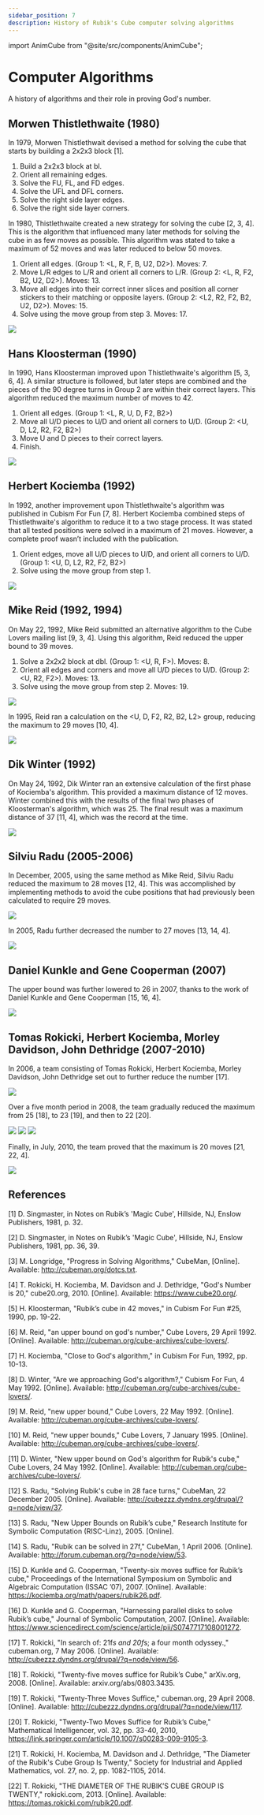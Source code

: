 ```yaml
---
sidebar_position: 7
description: History of Rubik's Cube computer solving algorithms
---
```


import AnimCube from "@site/src/components/AnimCube";

# Computer Algorithms

A history of algorithms and their role in proving God's number.

<AnimCube params="config=../../ExhibitConfig.txt&facelets=ywyyywwywwwywwyyywogbrbgrbbgbgogrrgrgbboorobbgroorgoor" width="400px" height="400px" />

## Morwen Thistlethwaite (1980)

In 1979, Morwen Thistlethwait devised a method for solving the cube that starts by building a 2x2x3 block [1].

1. Build a 2x2x3 block at bl.
2. Orient all remaining edges.
3. Solve the FU, FL, and FD edges.
4. Solve the UFL and DFL corners.
5. Solve the right side layer edges.
6. Solve the right side layer corners.

In 1980, Thistlethwaite created a new strategy for solving the cube [2, 3, 4]. This is the algorithm that influenced many later methods for solving the cube in as few moves as possible. This algorithm was stated to take a maximum of 52 moves and was later reduced to below 50 moves.

1. Orient all edges. (Group 1: \<L, R, F, B, U2, D2\>). Moves: 7.
2. Move L/R edges to L/R and orient all corners to L/R. (Group 2: \<L, R, F2, B2, U2, D2\>). Moves: 13.
3. Move all edges into their correct inner slices and position all corner stickers to their matching or opposite layers. (Group 2: \<L2, R2, F2, B2, U2, D2\>). Moves: 15.
4. Solve using the move group from step 3. Moves: 17.

![](img/ComputerAlgorithms/Thistlethwaite1.png)

## Hans Kloosterman (1990)

In 1990, Hans Kloosterman improved upon Thistlethwaite's algorithm [5, 3, 6, 4]. A similar structure is followed, but later steps are combined and the pieces of the 90 degree turns in Group 2 are within their correct layers. This algorithm reduced the maximum number of moves to 42.

1. Orient all edges. (Group 1: \<L, R, U, D, F2, B2\>)
2. Move all U/D pieces to U/D and orient all corners to U/D. (Group 2: \<U, D, L2, R2, F2, B2\>)
3. Move U and D pieces to their correct layers.
4. Finish.

![](img/ComputerAlgorithms/Kloosterman.png)

## Herbert Kociemba (1992)

In 1992, another improvement upon Thistlethwaite's algorithm was published in Cubism For Fun [7, 8]. Herbert Kociemba combined steps of Thistlethwaite's algorithm to reduce it to a two stage process. It was stated that all tested positions were solved in a maximum of 21 moves. However, a complete proof wasn’t included with the publication.

1. Orient edges, move all U/D pieces to U/D, and orient all corners to U/D. (Group 1: \<U, D, L2, R2, F2, B2\>)
2. Solve using the move group from step 1.

![](img/ComputerAlgorithms/Kociemba.png)

## Mike Reid (1992, 1994)

On May 22, 1992, Mike Reid submitted an alternative algorithm to the Cube Lovers mailing list [9, 3, 4]. Using this algorithm, Reid reduced the upper bound to 39 moves.

1. Solve a 2x2x2 block at dbl. (Group 1: \<U, R, F\>). Moves: 8.
2. Orient all edges and corners and move all U/D pieces to U/D. (Group 2: \<U, R2, F2\>). Moves: 13.
3. Solve using the move group from step 2. Moves: 19.

![](img/ComputerAlgorithms/Reid1.png)

In 1995, Reid ran a calculation on the \<U, D, F2, R2, B2, L2\> group, reducing the maximum to 29 moves [10, 4].

![](img/ComputerAlgorithms/Reid2.png)

## Dik Winter (1992)

On May 24, 1992, Dik Winter ran an extensive calculation of the first phase of Kociemba's algorithm. This provided a maximum distance of 12 moves. Winter combined this with the results of the final two phases of Kloosterman's algorithm, which was 25. The final result was a maximum distance of 37 [11, 4], which was the record at the time.

![](img/ComputerAlgorithms/Winter.png)

## Silviu Radu (2005-2006)

In December, 2005, using the same method as Mike Reid, Silviu Radu reduced the maximum to 28 moves [12, 4]. This was accomplished by implementing methods to avoid the cube positions that had previously been calculated to require 29 moves.

![](img/ComputerAlgorithms/Radu1.png)

In 2005, Radu further decreased the number to 27 moves [13, 14, 4].

![](img/ComputerAlgorithms/Radu2.png)

## Daniel Kunkle and Gene Cooperman (2007)

The upper bound was further lowered to 26 in 2007, thanks to the work of Daniel Kunkle and Gene Cooperman [15, 16, 4].

![](img/ComputerAlgorithms/KunkleCooperman.png)

## Tomas Rokicki, Herbert Kociemba, Morley Davidson, John Dethridge (2007-2010)

In 2006, a team consisting of Tomas Rokicki, Herbert Kociemba, Morley Davidson, John Dethridge set out to further reduce the number [17].

![](img/ComputerAlgorithms/Team1.png)

Over a five month period in 2008, the team gradually reduced the maximum from 25 [18], to 23 [19], and then to 22 [20].

![](img/ComputerAlgorithms/Team2.png)
![](img/ComputerAlgorithms/Team3.png)
![](img/ComputerAlgorithms/Team4.png)

Finally, in July, 2010, the team proved that the maximum is 20 moves [21, 22, 4].

![](img/ComputerAlgorithms/Team5.png)

## References

[1] D. Singmaster, in Notes on Rubik’s 'Magic Cube', Hillside, NJ, Enslow Publishers, 1981, p. 32.

[2] D. Singmaster, in Notes on Rubik’s 'Magic Cube', Hillside, NJ, Enslow Publishers, 1981, pp. 36, 39.

[3] M. Longridge, "Progress in Solving Algorithms," CubeMan, [Online]. Available: http://cubeman.org/dotcs.txt.

[4] T. Rokicki, H. Kociemba, M. Davidson and J. Dethridge, "God's Number is 20," cube20.org, 2010. [Online]. Available: https://www.cube20.org/.

[5] H. Kloosterman, "Rubik’s cube in 42 moves," in Cubism For Fun #25, 1990, pp. 19-22.

[6] M. Reid, "an upper bound on god's number," Cube Lovers, 29 April 1992. [Online]. Available: http://cubeman.org/cube-archives/cube-lovers/.

[7] H. Kociemba, "Close to God's algorithm," in Cubism For Fun, 1992, pp. 10-13.

[8] D. Winter, "Are we approaching God's algorithm?," Cubism For Fun, 4 May 1992. [Online]. Available: http://cubeman.org/cube-archives/cube-lovers/.

[9] M. Reid, "new upper bound," Cube Lovers, 22 May 1992. [Online]. Available: http://cubeman.org/cube-archives/cube-lovers/.

[10] M. Reid, "new upper bounds," Cube Lovers, 7 January 1995. [Online]. Available: http://cubeman.org/cube-archives/cube-lovers/.

[11] D. Winter, "New upper bound on God's algorithm for Rubik's cube," Cube Lovers, 24 May 1992. [Online]. Available: http://cubeman.org/cube-archives/cube-lovers/.

[12] S. Radu, "Solving Rubik's cube in 28 face turns," CubeMan, 22 December 2005. [Online]. Available: http://cubezzz.dyndns.org/drupal/?q=node/view/37.

[13] S. Radu, "New Upper Bounds on Rubik’s cube," Research Institute for Symbolic Computation (RISC-Linz), 2005. [Online].

[14] S. Radu, "Rubik can be solved in 27f," CubeMan, 1 April 2006. [Online]. Available: http://forum.cubeman.org/?q=node/view/53.

[15] D. Kunkle and G. Cooperman, "Twenty-six moves suffice for Rubik’s cube," Proceedings of the International Symposium on Symbolic and Algebraic Computation (ISSAC ’07), 2007. [Online]. Available: https://kociemba.org/math/papers/rubik26.pdf.

[16] D. Kunkle and G. Cooperman, "Harnessing parallel disks to solve Rubik’s cube," Journal of Symbolic Computation, 2007. [Online]. Available: https://www.sciencedirect.com/science/article/pii/S0747717108001272.

[17] T. Rokicki, "In search of: 21f*s and 20f*s; a four month odyssey.," cubeman.org, 7 May 2006. [Online]. Available: http://cubezzz.dyndns.org/drupal/?q=node/view/56.

[18] T. Rokicki, "Twenty-five moves suffice for Rubik’s Cube," arXiv.org, 2008. [Online]. Available: arxiv.org/abs/0803.3435.

[19] T. Rokicki, "Twenty-Three Moves Suffice," cubeman.org, 29 April 2008. [Online]. Available: http://cubezzz.dyndns.org/drupal/?q=node/view/117.

[20] T. Rokicki, "Twenty-Two Moves Suffice for Rubik’s Cube," Mathematical Intelligencer, vol. 32, pp. 33-40, 2010, https://link.springer.com/article/10.1007/s00283-009-9105-3.

[21] T. Rokicki, H. Kociemba, M. Davidson and J. Dethridge, "The Diameter of the Rubik's Cube Group Is Twenty," Society for Industrial and Applied Mathematics, vol. 27, no. 2, pp. 1082-1105, 2014.

[22] T. Rokicki, "THE DIAMETER OF THE RUBIK’S CUBE GROUP IS TWENTY," rokicki.com, 2013. [Online]. Available: https://tomas.rokicki.com/rubik20.pdf.
